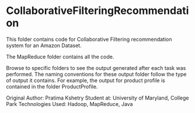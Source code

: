 # CollaborativeFilteringRecommendation

This folder contains code for Collaborative Filtering recommendation system for an Amazon Dataset.

The MapReduce folder contains all the code.

Browse to specific folders to see the output generated after each task was performed. The naming conventions for these output folder follow the type of output it contains. For example, the output for product profile is contained in the folder ProductProfile.

Original Author: Pratima Kshetry
Student at: University of Maryland, College Park
Technologies Used: Hadoop, MapReduce, Java
